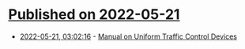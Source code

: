 # [Published on 2022-05-21](index.md)

* [2022-05-21, 03:02:16](https://news.ycombinator.com/item?id=31454908) - [Manual on Uniform Traffic Control Devices](https://mutcd.fhwa.dot.gov/pdfs/2009/pdf_index.htm)
